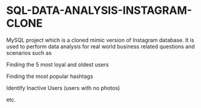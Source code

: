 # SQL-DATA-ANALYSIS-INSTAGRAM-CLONE
MySQL project which is a cloned mimic version of Instagram database. It is used to perform data analysis for real world business related questions and scenarios such as



Finding the 5 most loyal and oldest users

Finding the most popular hashtags

Identify Inactive Users (users with no photos)

etc.
